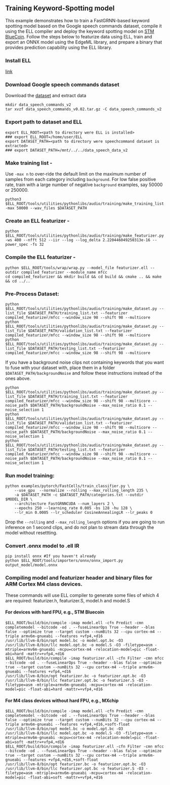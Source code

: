 ## Training Keyword-Spotting model

This example demonstrates how to train a FastGRNN-based keyword spotting model based on the Google speech commands dataset,
compile it using the ELL compiler and deploy the keyword spotting model on [STM BlueCoin](https://www.st.com/en/evaluation-tools/steval-bcnkt01v1.html).
Follow the steps below to featurize data using ELL, train and export an ONNX model using the EdgeML library,
and prepare a binary that provides prediction capability using the ELL library.   

### Install ELL
[link](https://github.com/microsoft/ELL)

### Download Google speech commands dataset
Download the [dataset](https://storage.cloud.google.com/download.tensorflow.org/data/speech_commands_v0.02.tar.gz) and extract data
```
mkdir data_speech_commands_v2
tar xvzf data_speech_commands_v0.02.tar.gz -C data_speech_commands_v2
```

### Export path to dataset and ELL
```
export ELL_ROOT=<path to directory were ELL is installed>
### export ELL_ROOT=/home/user/ELL
export DATASET_PATH=<path to directory were speechcommand dataset is extracted>
### export DATASET_PATH=/mnt/../../data_speech_data_v2
```

### Make training list -
Use `-max n` to over-ride the default limit on the maximum number of samples from each category including `background`. For low false positive rate, train with a large number of negative `background` examples, say 50000 or 250000.
```
python3 $ELL_ROOT/tools/utilities/pythonlibs/audio/training/make_training_list.py -max 50000 --wav_files $DATASET_PATH
```

### Create an ELL featurizer -
```
python $ELL_ROOT/tools/utilities/pythonlibs/audio/training/make_featurizer.py -ws 400 --nfft 512 --iir --log --log_delta 2.220446049250313e-16 --power_spec -fs 32
```

### Compile the ELL featurizer -
```
python $ELL_ROOT/tools/wrap/wrap.py --model_file featurizer.ell --outdir compiled_featurizer --module_name mfcc
cd compiled_featurizer && mkdir build && cd build && cmake .. && make && cd ../..
```

### Pre-Process Dataset:
```
python $ELL_ROOT/tools/utilities/pythonlibs/audio/training/make_dataset.py --list_file $DATASET_PATH/training_list.txt --featurizer compiled_featurizer/mfcc --window_size 98 --shift 98 --multicore
python $ELL_ROOT/tools/utilities/pythonlibs/audio/training/make_dataset.py --list_file $DATASET_PATH/validation_list.txt --featurizer compiled_featurizer/mfcc --window_size 98 --shift 98 --multicore
python $ELL_ROOT/tools/utilities/pythonlibs/audio/training/make_dataset.py --list_file $DATASET_PATH/testing_list.txt --featurizer compiled_featurizer/mfcc --window_size 98 --shift 98 --multicore
```

If you have a background noise clips not containing keywords that you want to fuse with your dataset with, 
place them in a folder `$DATASET_PATH/backgroundNoise` and follow these instructions instead of the ones above. 
```
python $ELL_ROOT/tools/utilities/pythonlibs/audio/training/make_dataset.py --list_file $DATASET_PATH/training_list.txt --featurizer compiled_featurizer/mfcc --window_size 98 --shift 98 --multicore --noise_path $DATASET_PATH/backgroundNoise --max_noise_ratio 0.1 --noise_selection 1
python $ELL_ROOT/tools/utilities/pythonlibs/audio/training/make_dataset.py --list_file $DATASET_PATH/validation_list.txt --featurizer compiled_featurizer/mfcc --window_size 98 --shift 98 --multicore --noise_path $DATASET_PATH/backgroundNoise --max_noise_ratio 0.1 --noise_selection 1
python $ELL_ROOT/tools/utilities/pythonlibs/audio/training/make_dataset.py --list_file $DATASET_PATH/testing_list.txt --featurizer compiled_featurizer/mfcc --window_size 98 --shift 98 --multicore --noise_path $DATASET_PATH/backgroundNoise --max_noise_ratio 0.1 --noise_selection 1
```

### Run model training:
```
python examples/pytorch/FastCells/train_classifier.py \
	--use_gpu  --normalize --rolling --max_rolling_length 235 \
	-a $DATASET_PATH -c $DATASET_PATH/categories.txt --outdir $MODEL_DIR \
	--architecture FastGRNNCUDA --num_layers 2 \
	--epochs 250 --learning_rate 0.005 -bs 128 -hu 128 \
	--lr_min 0.0005 --lr_scheduler CosineAnnealingLR --lr_peaks 0
```
Drop the `--rolling` and `--max_rolling_length` options if you are going to run inference on 1 second clips,
and do not plan to stream data through the model without resettting.

### Convert .onnx model to .ell IR
```
pip install onnx #If you haven't already
python $ELL_ROOT/tools/importers/onnx/onnx_import.py output_model/model.onnx
```


### Compiling model and featurizer header and binary files for ARM Cortex M4 class devices.

These commands will use ELL compiler to generate some files of which 4 are required: featurizer.h, featurizer.S, model.h and model.S

#### For devices with hard FPU, e.g., STM Bluecoin
```
$ELL_ROOT/build/bin/compile -imap model.ell -cfn Predict -cmn completemodel --bitcode -od . --fuseLinearOps True --header --blas false --optimize true --target custom --numBits 32 --cpu cortex-m4 --triple armv6m-gnueabi --features +vfp4,+d16
/usr/lib/llvm-8/bin/opt model.bc -o model.opt.bc -O3
/usr/lib/llvm-8/bin/llc model.opt.bc -o model.S -O3 -filetype=asm -mtriple=armv6m-gnueabi -mcpu=cortex-m4 -relocation-model=pic -float-abi=hard -mattr=+vfp4,+d16
$ELL_ROOT/build/bin/compile -imap featurizer.ell -cfn Filter -cmn mfcc --bitcode -od . --fuseLinearOps True --header --blas false --optimize true --target custom --numBits 32 --cpu cortex-m4 --triple armv6m-gnueabi --features +vfp4,+d16
/usr/lib/llvm-8/bin/opt featurizer.bc -o featurizer.opt.bc -O3
/usr/lib/llvm-8/bin/llc featurizer.opt.bc -o featurizer.S -O3 -filetype=asm -mtriple=armv6m-gnueabi -mcpu=cortex-m4 -relocation-model=pic -float-abi=hard -mattr=+vfp4,+d16
```

#### For M4 class devices without hard FPU, e.g., MXchip
```
$ELL_ROOT/build/bin/compile -imap model.ell -cfn Predict -cmn completemodel --bitcode -od . --fuseLinearOps True --header --blas false --optimize true --target custom --numBits 32 --cpu cortex-m4 --triple armv6m-gnueabi --features +vfp4,+d16,+soft-float
/usr/lib/llvm-8/bin/opt model.bc -o model.opt.bc -O3
/usr/lib/llvm-8/bin/llc model.opt.bc -o model.S -O3 -filetype=asm -mtriple=armv6m-gnueabi -mcpu=cortex-m4 -relocation-model=pic -float-abi=soft -mattr=+vfp4,+d16
$ELL_ROOT/build/bin/compile -imap featurizer.ell -cfn Filter -cmn mfcc --bitcode -od . --fuseLinearOps True --header --blas false --optimize true --target custom --numBits 32 --cpu cortex-m4 --triple armv6m-gnueabi --features +vfp4,+d16,+soft-float
/usr/lib/llvm-8/bin/opt featurizer.bc -o featurizer.opt.bc -O3
/usr/lib/llvm-8/bin/llc featurizer.opt.bc -o featurizer.S -O3 -filetype=asm -mtriple=armv6m-gnueabi -mcpu=cortex-m4 -relocation-model=pic -float-abi=soft -mattr=+vfp4,+d16
```

